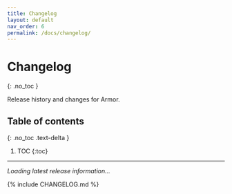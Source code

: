 ```yaml
---
title: Changelog
layout: default
nav_order: 6
permalink: /docs/changelog/
---
```


# Changelog
{: .no_toc }

Release history and changes for Armor.

## Table of contents
{: .no_toc .text-delta }

1. TOC
{:toc}

---

<div id="latest-release-content">
  <p><em>Loading latest release information...</em></p>
</div>

{% include CHANGELOG.md %}
